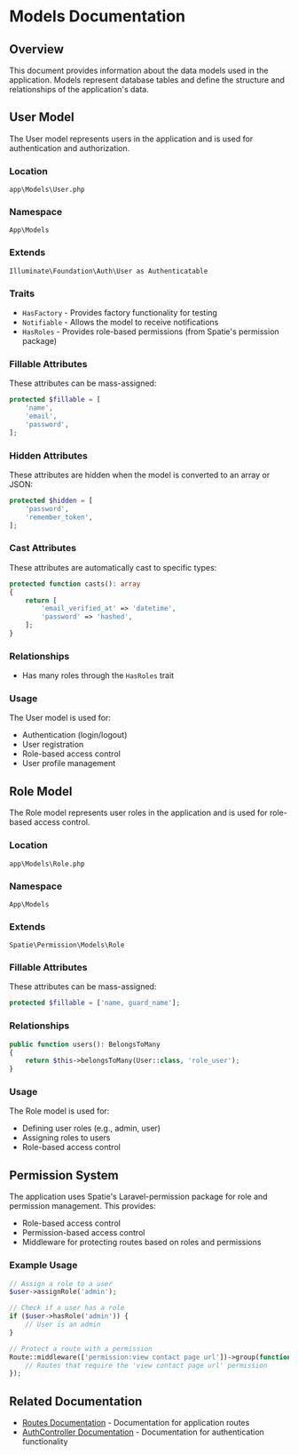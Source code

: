 # Models Documentation

## Overview
This document provides information about the data models used in the application. Models represent database tables and define the structure and relationships of the application's data.

## User Model
The User model represents users in the application and is used for authentication and authorization.

### Location
`app\Models\User.php`

### Namespace
`App\Models`

### Extends
`Illuminate\Foundation\Auth\User as Authenticatable`

### Traits
- `HasFactory` - Provides factory functionality for testing
- `Notifiable` - Allows the model to receive notifications
- `HasRoles` - Provides role-based permissions (from Spatie's permission package)

### Fillable Attributes
These attributes can be mass-assigned:
```php
protected $fillable = [
    'name',
    'email',
    'password',
];
```

### Hidden Attributes
These attributes are hidden when the model is converted to an array or JSON:
```php
protected $hidden = [
    'password',
    'remember_token',
];
```

### Cast Attributes
These attributes are automatically cast to specific types:
```php
protected function casts(): array
{
    return [
        'email_verified_at' => 'datetime',
        'password' => 'hashed',
    ];
}
```

### Relationships
- Has many roles through the `HasRoles` trait

### Usage
The User model is used for:
- Authentication (login/logout)
- User registration
- Role-based access control
- User profile management

## Role Model
The Role model represents user roles in the application and is used for role-based access control.

### Location
`app\Models\Role.php`

### Namespace
`App\Models`

### Extends
`Spatie\Permission\Models\Role`

### Fillable Attributes
These attributes can be mass-assigned:
```php
protected $fillable = ['name, guard_name'];
```

### Relationships
```php
public function users(): BelongsToMany
{
    return $this->belongsToMany(User::class, 'role_user');
}
```

### Usage
The Role model is used for:
- Defining user roles (e.g., admin, user)
- Assigning roles to users
- Role-based access control

## Permission System
The application uses Spatie's Laravel-permission package for role and permission management. This provides:

- Role-based access control
- Permission-based access control
- Middleware for protecting routes based on roles and permissions

### Example Usage
```php
// Assign a role to a user
$user->assignRole('admin');

// Check if a user has a role
if ($user->hasRole('admin')) {
    // User is an admin
}

// Protect a route with a permission
Route::middleware(['permission:view contact page url'])->group(function () {
    // Routes that require the 'view contact page url' permission
});
```

## Related Documentation
- [Routes Documentation](Routes.md) - Documentation for application routes
- [AuthController Documentation](AuthController.md) - Documentation for authentication functionality
